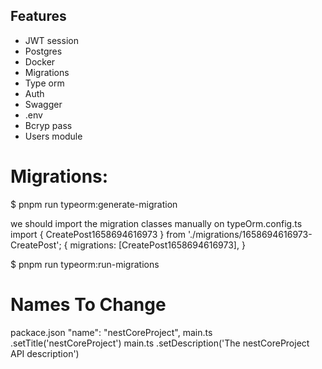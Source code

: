 ## Features
- JWT session
- Postgres
- Docker
- Migrations
- Type orm
- Auth
- Swagger
- .env
- Bcryp pass
- Users module



# Migrations:
$ pnpm run typeorm:generate-migration

we should import the migration classes manually on typeOrm.config.ts
import { CreatePost1658694616973 } from './migrations/1658694616973-CreatePost';
{
migrations: [CreatePost1658694616973],
}

$ pnpm run typeorm:run-migrations

# Names To Change
packace.json   "name": "nestCoreProject",
main.ts .setTitle('nestCoreProject')
main.ts .setDescription('The nestCoreProject API description')